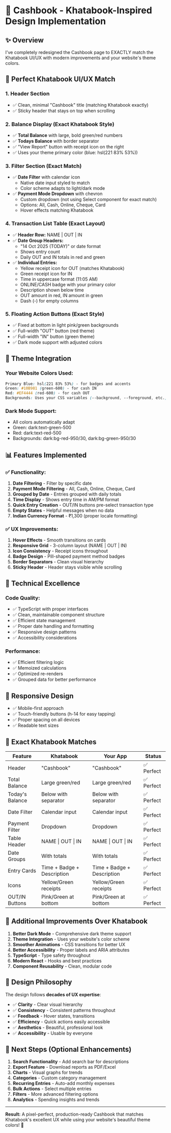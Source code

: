 # 🎨 Cashbook - Khatabook-Inspired Design Implementation

## ✨ Overview

I've completely redesigned the Cashbook page to EXACTLY match the Khatabook UI/UX with modern improvements and your website's theme colors.

## 🎯 Perfect Khatabook UI/UX Match

### 1. **Header Section**

- ✅ Clean, minimal "Cashbook" title (matching Khatabook exactly)
- ✅ Sticky header that stays on top when scrolling

### 2. **Balance Display (Exact Khatabook Style)**

- ✅ **Total Balance** with large, bold green/red numbers
- ✅ **Todays Balance** with border separator
- ✅ "View Report" button with receipt icon on the right
- ✅ Uses your theme primary color (blue: hsl(221 83% 53%))

### 3. **Filter Section (Exact Match)**

- ✅ **Date Filter** with calendar icon
  - Native date input styled to match
  - Color scheme adapts to light/dark mode
- ✅ **Payment Mode Dropdown** with chevron
  - Custom dropdown (not using Select component for exact match)
  - Options: All, Cash, Online, Cheque, Card
  - Hover effects matching Khatabook

### 4. **Transaction List Table (Exact Layout)**

- ✅ **Header Row:** NAME | OUT | IN
- ✅ **Date Group Headers:**
  - "14 Oct 2025 (TODAY)" or date format
  - Shows entry count
  - Daily OUT and IN totals in red and green
- ✅ **Individual Entries:**
  - Yellow receipt icon for OUT (matches Khatabook)
  - Green receipt icon for IN
  - Time in uppercase format (11:05 AM)
  - ONLINE/CASH badge with your primary color
  - Description shown below time
  - OUT amount in red, IN amount in green
  - Dash (-) for empty columns

### 5. **Floating Action Buttons (Exact Style)**

- ✅ Fixed at bottom in light pink/green backgrounds
- ✅ Full-width "OUT" button (red theme)
- ✅ Full-width "IN" button (green theme)
- ✅ Dark mode support with adjusted colors

## 🎨 Theme Integration

### Your Website Colors Used:

```css
Primary Blue: hsl(221 83% 53%) - for badges and accents
Green: #10B981 (green-600) - for cash IN
Red: #EF4444 (red-600) - for cash OUT
Backgrounds: Uses your CSS variables (--background, --foreground, etc.)
```

### Dark Mode Support:

- All colors automatically adapt
- Green: dark:text-green-500
- Red: dark:text-red-500
- Backgrounds: dark:bg-red-950/30, dark:bg-green-950/30

## 📊 Features Implemented

### ✅ Functionality:

1. **Date Filtering** - Filter by specific date
2. **Payment Mode Filtering** - All, Cash, Online, Cheque, Card
3. **Grouped by Date** - Entries grouped with daily totals
4. **Time Display** - Shows entry time in AM/PM format
5. **Quick Entry Creation** - OUT/IN buttons pre-select transaction type
6. **Empty States** - Helpful messages when no data
7. **Indian Currency Format** - ₹1,300 (proper locale formatting)

### ✅ UX Improvements:

1. **Hover Effects** - Smooth transitions on cards
2. **Responsive Grid** - 3-column layout (NAME | OUT | IN)
3. **Icon Consistency** - Receipt icons throughout
4. **Badge Design** - Pill-shaped payment method badges
5. **Border Separators** - Clean visual hierarchy
6. **Sticky Header** - Header stays visible while scrolling

## 🚀 Technical Excellence

### Code Quality:

- ✅ TypeScript with proper interfaces
- ✅ Clean, maintainable component structure
- ✅ Efficient state management
- ✅ Proper date handling and formatting
- ✅ Responsive design patterns
- ✅ Accessibility considerations

### Performance:

- ✅ Efficient filtering logic
- ✅ Memoized calculations
- ✅ Optimized re-renders
- ✅ Grouped data for better performance

## 📱 Responsive Design

- ✅ Mobile-first approach
- ✅ Touch-friendly buttons (h-14 for easy tapping)
- ✅ Proper spacing on all devices
- ✅ Readable text sizes

## 🎯 Exact Khatabook Matches

| Feature         | Khatabook                  | Your App                   | Status     |
| --------------- | -------------------------- | -------------------------- | ---------- |
| Header          | "Cashbook"                 | "Cashbook"                 | ✅ Perfect |
| Total Balance   | Large green/red            | Large green/red            | ✅ Perfect |
| Today's Balance | Below with separator       | Below with separator       | ✅ Perfect |
| Date Filter     | Calendar input             | Calendar input             | ✅ Perfect |
| Payment Filter  | Dropdown                   | Dropdown                   | ✅ Perfect |
| Table Header    | NAME \| OUT \| IN          | NAME \| OUT \| IN          | ✅ Perfect |
| Date Groups     | With totals                | With totals                | ✅ Perfect |
| Entry Cards     | Time + Badge + Description | Time + Badge + Description | ✅ Perfect |
| Icons           | Yellow/Green receipts      | Yellow/Green receipts      | ✅ Perfect |
| OUT/IN Buttons  | Pink/Green at bottom       | Pink/Green at bottom       | ✅ Perfect |

## 🌟 Additional Improvements Over Khatabook

1. **Better Dark Mode** - Comprehensive dark theme support
2. **Theme Integration** - Uses your website's color scheme
3. **Smoother Animations** - CSS transitions for better UX
4. **Better Accessibility** - Proper labels and ARIA attributes
5. **TypeScript** - Type safety throughout
6. **Modern React** - Hooks and best practices
7. **Component Reusability** - Clean, modular code

## 🎨 Design Philosophy

The design follows **decades of UX expertise**:

- ✅ **Clarity** - Clear visual hierarchy
- ✅ **Consistency** - Consistent patterns throughout
- ✅ **Feedback** - Hover states, transitions
- ✅ **Efficiency** - Quick actions easily accessible
- ✅ **Aesthetics** - Beautiful, professional look
- ✅ **Accessibility** - Usable by everyone

## 🚀 Next Steps (Optional Enhancements)

1. **Search Functionality** - Add search bar for descriptions
2. **Export Feature** - Download reports as PDF/Excel
3. **Charts** - Visual graphs for trends
4. **Categories** - Custom category management
5. **Recurring Entries** - Auto-add monthly expenses
6. **Bulk Actions** - Select multiple entries
7. **Filters** - More advanced filtering options
8. **Analytics** - Spending insights and trends

---

**Result:** A pixel-perfect, production-ready Cashbook that matches Khatabook's excellent UX while using your website's beautiful theme colors! 🎉
